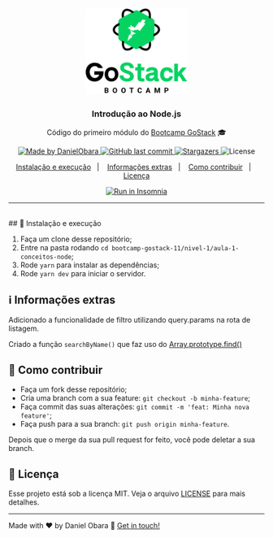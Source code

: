 <h1 align="center">
    <img alt="GoStack" src="../../.github/bootcamp-header.png" width="200px" />
</h1>

<h3 align="center">
  Introdução ao Node.js
</h3>

<p align="center">Código do primeiro módulo do <a href="https://rocketseat.com.br/bootcamp">Bootcamp GoStack</a> 🎓</p>

<p align="center">
  <a href="https://www.linkedin.com/in/danielobara/">
    <img alt="Made by DanielObara" src="https://img.shields.io/badge/made%20by-DanielObara-%2304D361">
  </a>
  
  <a href="https://github.com/danielobara/desafiofastfeet/commits/master">
    <img alt="GitHub last commit" src="https://img.shields.io/github/last-commit/danielobara/desafiofastfeet.svg">
  </a>
	
  <a href="https://github.com/danielobara/bootcamp-gostack-11/stargazers">
    <img alt="Stargazers" src="https://img.shields.io/github/stars/danielobara/bootcamp-gostack-11?style=social">
  </a>
	
  <img alt="License" src="https://img.shields.io/badge/license-MIT-%2304D361">
</p>

<p align="center">
  <a href="#-instalacao-e-execução">Instalação e execução</a>&nbsp;&nbsp;&nbsp;|&nbsp;&nbsp;&nbsp;
	<a href="#-informações-extras">Informações extras</a>&nbsp;&nbsp;&nbsp;|&nbsp;&nbsp;&nbsp;
  <a href="#-como-contribuir">Como contribuir</a>&nbsp;&nbsp;&nbsp;|&nbsp;&nbsp;&nbsp;
  <a href="#memo-licença">Licença</a>
</p>

<p align="center">
	<a href="https://insomnia.rest/run/?label=Aula%201%20-%20Conceitos%20Node&uri=https%3A%2F%2Fraw.githubusercontent.com%2FDanielObara%2Fbootcamp-gostack-11%2Fmaster%2Fnivel-1%2Faula-1-conceitos-node%2FInsomnia%2520Export.json" target="_blank"><img src="https://insomnia.rest/images/run.svg" alt="Run in Insomnia">
	</a>
</p>
<hr>
<br/>
## 🚀 Instalação e execução

1. Faça um clone desse repositório;
2. Entre na pasta rodando `cd bootcamp-gostack-11/nivel-1/aula-1-conceitos-node`;
3. Rode `yarn` para instalar as dependências;
4. Rode `yarn dev` para iniciar o servidor.
   
## ℹ️ Informações extras
Adicionado a funcionalidade de filtro utilizando query.params na rota de listagem.

Criado a função `searchByName()` que faz uso do [Array.prototype.find()](https://developer.mozilla.org/pt-BR/docs/Web/JavaScript/Reference/Global_Objects/Array/find)

## 🤔 Como contribuir

- Faça um fork desse repositório;
- Cria uma branch com a sua feature: `git checkout -b minha-feature`;
- Faça commit das suas alterações: `git commit -m 'feat: Minha nova feature'`;
- Faça push para a sua branch: `git push origin minha-feature`.

Depois que o merge da sua pull request for feito, você pode deletar a sua branch.

## :memo: Licença

Esse projeto está sob a licença MIT. Veja o arquivo [LICENSE](LICENSE.md) para mais detalhes.

---

Made with ♥ by Daniel Obara :wave: [Get in touch!](https://www.linkedin.com/in/danielobara/)